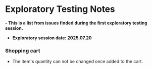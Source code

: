 # Exploratory Testing Notes

**- This is a list from issues finded during the first exploratory testing session.** 

- **Exploratory session date: 2025.07.20**

### Shopping cart

- The item's quantity can not be changed once added to the cart.